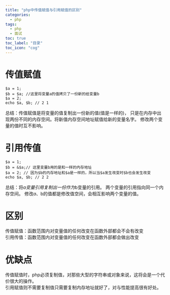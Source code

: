 ```yaml
---
title: "php中传值赋值与引用赋值的区别"
categories:
  - php
tags:
  - php
  - 面试
toc: true
toc_label: "目录"
toc_icon: "cog"    
---
```


# 传值赋值
```
$a = 1;
$b = $a; //这里将变量a的值拷贝了一份新的给变量b
$a = 2;
echo $a, $b; // 2 1
```
总结：传值赋值是将变量的值复制出一份新的值(值是一样的)，
只是在内存中出现两份不同的内存空间。将新值内存空间地址赋值给新的变量名字。
修改两个变量的值时互不影响。

# 引用传值
```
$a = 1;
$b = &$a;// 这里变量b用的是和一样的内存地址
$a = 2; // 因为$b的内存地址和$a是一样的，所以当$a发生改变时$b也会发生改变
echo $a, $b; // 2 2
```
总结：将$a变量引用复制出一份作为$b变量的引用。
两个变量的引用指向同一个内存空间。
修改$a、$b的值都是修改值空间，会相互影响两个变量的值。


# 区别
传值赋值：函数范围内对变量值的任何改变在函数外部都会不会有改变\
引用传值：函数范围内对变量值的任何改变在函数外部都会做出改变

# 优缺点
传值赋值时，php必须复制值，对那些大型的字符串或对象来说，这将会是一个代价很大的操作。\
引用赋值则不需要复制值只需要复制内存地址就好了，对与性能提高很有好处。